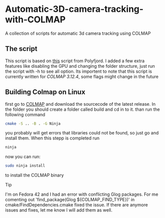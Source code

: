 # Automatic-3D-camera-tracking-with-COLMAP
A collection of scripts for automatic 3d camera tracking using COLMAP

## The script
This script is based on [this](https://gist.github.com/polyfjord/4ed7e8988bdb9674145f1c270440200d) script from Polyfjord.
I added a few extra features like disabling the GPU and changing the folder structure, just run the script with -h to see all option.
Its importent to note that this script is currently written for *COLMAP 3.12.4*, some flags might change in the future

## Building Colmap on Linux

first go to [COLMAP](https://github.com/colmap/colmap) and download the sourcecode of the latest release.
In the folder you should create a folder called build and cd in to it.
than run the following command
```sh
cmake -S .. -B . -G Ninja
```
you probably will get errors that libraries could not be found, so just go and install them.
When this stepp is completed run 
```sh
ninja
```
now you can run:
```sh
sudo ninja install
```
to install the COLMAP binary

> [!TIP]
> I'm on Fedora 42 and I had an error with conflicting Glog packages.
> For me comenting out 'find_package(Glog ${COLMAP_FIND_TYPE})' in cmake/FindDependencies.cmake fixed the issue.
> If there are anymore issues and fixes, let me know I will add them as well.
